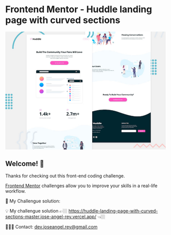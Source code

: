 # Frontend Mentor - Huddle landing page with curved sections

![Header/intro section for the Huddle landing page with curved sections](./design/desktop-preview.jpg)

## Welcome! 👋

Thanks for checking out this front-end coding challenge.

[Frontend Mentor](https://www.frontendmentor.io) challenges allow you to improve your skills in a real-life workflow.

🚀 My Challengue solution:

💡 My challengue solution 👉🏼 https://huddle-landing-page-with-curved-sections-master.jose-angel-rey.vercel.app/  👈🏼

👨🏼‍💻 Contact: dev.joseangel.rey@gmail.com
